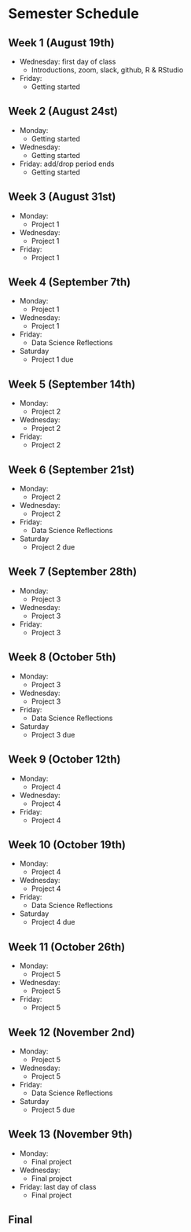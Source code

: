 # Semester Schedule

## Week 1 (August 19th)
- Wednesday: first day of class
	- Introductions, zoom, slack, github, R & RStudio 
- Friday:
	- Getting started

## Week 2 (August 24st)
- Monday: 
	- Getting started
- Wednesday:
	- Getting started
- Friday: add/drop period ends
	- Getting started

## Week 3 (August 31st)
- Monday:
	- Project 1 
- Wednesday:
	- Project 1 
- Friday:
	- Project 1

## Week 4 (September 7th) 
- Monday:
	- Project 1 
- Wednesday:
	- Project 1 
- Friday: 
	- Data Science Reflections
- Saturday
	- Project 1 due 

## Week 5 (September 14th)
- Monday:
	- Project 2 
- Wednesday:
	- Project 2 
- Friday: 
	- Project 2

## Week 6 (September 21st)
- Monday:
	- Project 2 
- Wednesday:
	- Project 2 
- Friday: 
	- Data Science Reflections
- Saturday
	- Project 2 due 

## Week 7 (September 28th)
- Monday:
	- Project 3 
- Wednesday:
	- Project 3 
- Friday: 
	- Project 3

## Week 8 (October 5th)
- Monday:
	- Project 3 
- Wednesday:
	- Project 3 
- Friday: 
	- Data Science Reflections
- Saturday
	- Project 3 due 

## Week 9 (October 12th)
- Monday:
	- Project 4 
- Wednesday:
	- Project 4 
- Friday: 
	- Project 4

## Week 10 (October 19th)
- Monday:
	- Project 4 
- Wednesday:
	- Project 4 
- Friday: 
	- Data Science Reflections
- Saturday
	- Project 4 due 

## Week 11 (October 26th)
- Monday:
	- Project 5 
- Wednesday:
	- Project 5 
- Friday: 
	- Project 5

## Week 12 (November 2nd)
- Monday:
	- Project 5 
- Wednesday:
	- Project 5 
- Friday: 
	- Data Science Reflections
- Saturday
	- Project 5 due 

## Week 13 (November 9th)
- Monday: 
	- Final project
- Wednesday: 
	- Final project
- Friday: last day of class
	- Final project 	

## Final





